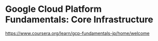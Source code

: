 # Google Cloud Platform Fundamentals: Core Infrastructure

https://www.coursera.org/learn/gcp-fundamentals-jp/home/welcome

